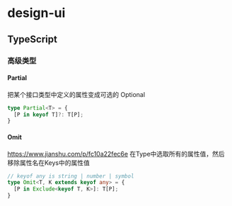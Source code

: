 # design-ui

## TypeScript

### 高级类型

#### Partial

把某个接口类型中定义的属性变成可选的 Optional

```ts
type Partial<T> = {
  [P in keyof T]?: T[P];
}
```

#### Omit

https://www.jianshu.com/p/fc10a22fec6e
在Type中选取所有的属性值，然后移除属性名在Keys中的属性值

```ts
// keyof any is string | number | symbol
type Omit<T, K extends keyof any> = {
  [P in Exclude<keyof T, K>]: T[P];
}
```